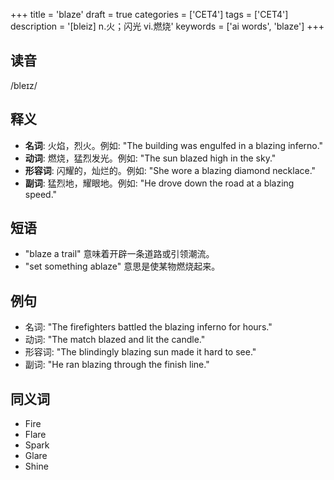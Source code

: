 +++
title = 'blaze'
draft = true
categories = ['CET4']
tags = ['CET4']
description = '[bleiz] n.火；闪光 vi.燃烧'
keywords = ['ai words', 'blaze']
+++

## 读音
/bleɪz/

## 释义
- **名词**: 火焰，烈火。例如: "The building was engulfed in a blazing inferno."
- **动词**: 燃烧，猛烈发光。例如: "The sun blazed high in the sky."
- **形容词**: 闪耀的，灿烂的。例如: "She wore a blazing diamond necklace."
- **副词**: 猛烈地，耀眼地。例如: "He drove down the road at a blazing speed."

## 短语
- "blaze a trail" 意味着开辟一条道路或引领潮流。
- "set something ablaze" 意思是使某物燃烧起来。

## 例句
- 名词: "The firefighters battled the blazing inferno for hours."
- 动词: "The match blazed and lit the candle."
- 形容词: "The blindingly blazing sun made it hard to see."
- 副词: "He ran blazing through the finish line."

## 同义词
- Fire
- Flare
- Spark
- Glare
- Shine
